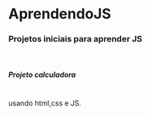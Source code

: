 # AprendendoJS
<h3>Projetos iniciais para aprender JS </h3><br/>  
<div><h5>Projeto calculadora</h5> <br/>
  usando html,css e JS.</div>
